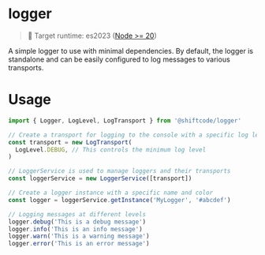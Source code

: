 # logger

> 🎯 Target runtime: es2023 ([Node >= 20](https://node.green/#ES2023))

A simple logger to use with minimal dependencies. 
By default, the logger is standalone and can be easily configured to log 
messages to various transports.

# Usage

````typescript
import { Logger, LogLevel, LogTransport } from '@shiftcode/logger'

// Create a transport for logging to the console with a specific log level
const transport = new LogTransport(
  LogLevel.DEBUG, // This controls the minimum log level
)

// LoggerService is used to manage loggers and their transports
const loggerService = new LoggerService([transport])

// Create a logger instance with a specific name and color
const logger = loggerService.getInstance('MyLogger', '#abcdef')

// Logging messages at different levels
logger.debug('This is a debug message')
logger.info('This is an info message')
logger.warn('This is a warning message')
logger.error('This is an error message')
````